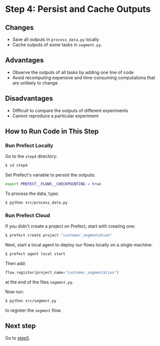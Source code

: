 # Step 4: Persist and Cache Outputs​

## Changes
* Save all outputs in `process_data.py` locally
* Cache outputs of some tasks in `segment.py`.

## Advantages
* Observe the outputs of all tasks by adding one line of code
* Avoid recomputing expensive and time-consuming computations that are unlikely to change 

## Disadvantages
* Difficult to compare the outputs of different experiments
* Cannot reproduce a particular experiment

## How to Run Code in This Step
### Run Prefect Locally
Go to the `step4` directory:
```bash
$ cd step4
```
Set Prefect's variable to persist the outputs:
```bash
export PREFECT__FLOWS__CHECKPOINTING = true
```
To process the data, type:
```bash
$ python src/process_data.py
```

### Run Prefect Cloud
If you didn't create a project on Prefect, start with creating one:
```bash
$ prefect create project "customer_segmentation"
```
Next, start a local agent to deploy our flows locally on a single machine:
```bash
$ prefect agent local start
```
Then add:
```python
flow.register(project_name="customer_segmentation")
```
at the end of the files `segment.py`.

Now run:
```bash
$ python src/segment.py
```
to register the `segment` flow.

## Next step
Go to [step5](../step5).



